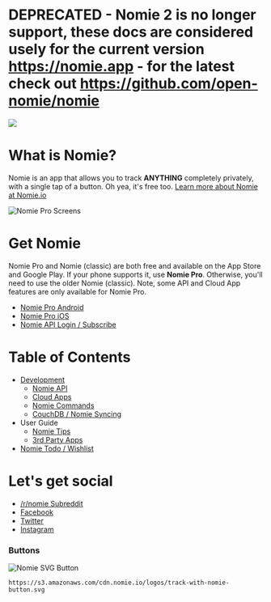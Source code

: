 # DEPRECATED - Nomie 2 is no longer support, these docs are considered usely for the current version https://nomie.app - for the latest check out https://github.com/open-nomie/nomie

![](https://cdn.nomie.io/logos/2.0/nomie-logo-horizontal.png)

# What is Nomie?

Nomie is an app that allows you to track **ANYTHING** completely privately, with a single tap of a button. Oh yea, it's free too. [Learn more about Nomie at Nomie.io](https://nomie.io)

![Nomie Pro Screens](https://nomie.io/images/nomie-pro-2-screens.png)

# Get Nomie

Nomie Pro and Nomie (classic) are both free and available on the App Store and Google Play.
If your phone supports it, use **Nomie Pro**. Otherwise, you'll need to use the older Nomie (classic). Note, some API and Cloud App features are only available for Nomie Pro.

- [Nomie Pro Android](https://play.google.com/store/apps/details?id=io.nomie.pro&hl=en)
- [Nomie Pro iOS](https://itunes.apple.com/us/app/nomie-pro/id1190618299?mt=8)
- [Nomie API Login / Subscribe](https://connect.nomie.io)

# Table of Contents

* [Development](development/Introduction.md)
	* [Nomie API](development/nomie-api.md)
	* [Cloud Apps](development/cloud-apps.md)
	* [Nomie Commands](development/nomie-commands.md)
	* [CouchDB / Nomie Syncing](development/couchdb-setup.md)
* User Guide
	* [Nomie Tips](user-guide/nomie-tips.md)
	* [3rd Party Apps](user-guide/3rd-party-cloudapps.md)
* [Nomie Todo / Wishlist](todo.md)

# Let's get social

* [/r/nomie Subreddit](https://reddit.com/r/nomie)
* [Facebook](https://facebook.com/nomieapp)
* [Twitter](https://twitter.com/nomieapp)
* [Instagram](https://instagram.com/nomie.io)

### Buttons

![Nomie SVG Button](https://cdn.nomie.io/logos/track-with-nomie-button.svg)

 ``https://s3.amazonaws.com/cdn.nomie.io/logos/track-with-nomie-button.svg``
